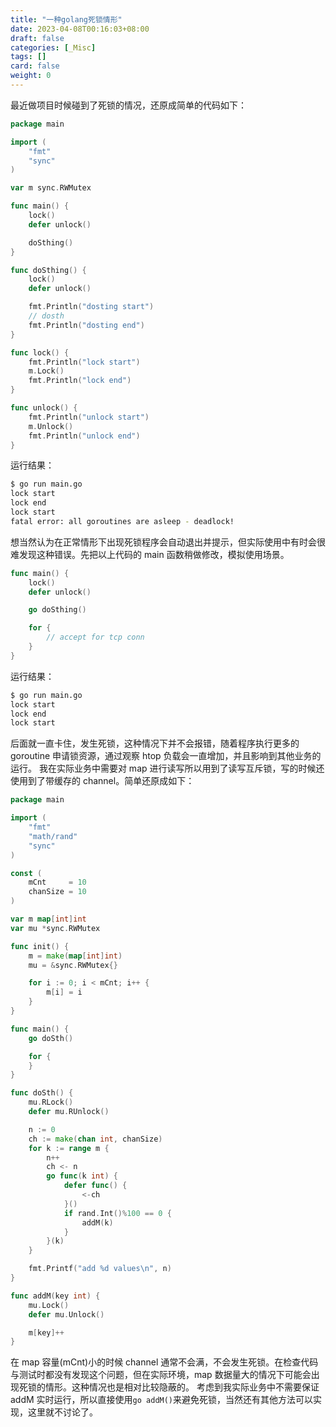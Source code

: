 ```yaml
---
title: "一种golang死锁情形"
date: 2023-04-08T00:16:03+08:00
draft: false
categories: [_Misc]
tags: []
card: false
weight: 0
---
```


最近做项目时候碰到了死锁的情况，还原成简单的代码如下：

```go
package main

import (
    "fmt"
    "sync"
)

var m sync.RWMutex

func main() {
    lock()
    defer unlock()

    doSthing()
}

func doSthing() {
    lock()
    defer unlock()

    fmt.Println("dosting start")
    // dosth
    fmt.Println("dosting end")
}

func lock() {
    fmt.Println("lock start")
    m.Lock()
    fmt.Println("lock end")
}

func unlock() {
    fmt.Println("unlock start")
    m.Unlock()
    fmt.Println("unlock end")
}
```

运行结果：

```bash
$ go run main.go
lock start
lock end
lock start
fatal error: all goroutines are asleep - deadlock!
```

想当然认为在正常情形下出现死锁程序会自动退出并提示，但实际使用中有时会很难发现这种错误。先把以上代码的 main 函数稍做修改，模拟使用场景。

```go
func main() {
    lock()
    defer unlock()

    go doSthing()

    for {
        // accept for tcp conn
    }
}
```

运行结果：

```bash
$ go run main.go
lock start
lock end
lock start
```

后面就一直卡住，发生死锁，这种情况下并不会报错，随着程序执行更多的 goroutine 申请锁资源，通过观察 htop 负载会一直增加，并且影响到其他业务的运行。
我在实际业务中需要对 map 进行读写所以用到了读写互斥锁，写的时候还使用到了带缓存的 channel。简单还原成如下：

```go
package main

import (
    "fmt"
    "math/rand"
    "sync"
)

const (
    mCnt     = 10
    chanSize = 10
)

var m map[int]int
var mu *sync.RWMutex

func init() {
    m = make(map[int]int)
    mu = &sync.RWMutex{}

    for i := 0; i < mCnt; i++ {
        m[i] = i
    }
}

func main() {
    go doSth()

    for {
    }
}

func doSth() {
    mu.RLock()
    defer mu.RUnlock()

    n := 0
    ch := make(chan int, chanSize)
    for k := range m {
        n++
        ch <- n
        go func(k int) {
            defer func() {
                <-ch
            }()
            if rand.Int()%100 == 0 {
                addM(k)
            }
        }(k)
    }

    fmt.Printf("add %d values\n", n)
}

func addM(key int) {
    mu.Lock()
    defer mu.Unlock()

    m[key]++
}
```

在 map 容量(mCnt)小的时候 channel 通常不会满，不会发生死锁。在检查代码与测试时都没有发现这个问题，但在实际环境，map 数据量大的情况下可能会出现死锁的情形。这种情况也是相对比较隐蔽的。
考虑到我实际业务中不需要保证 addM 实时运行，所以直接使用`go addM()`来避免死锁，当然还有其他方法可以实现，这里就不讨论了。
